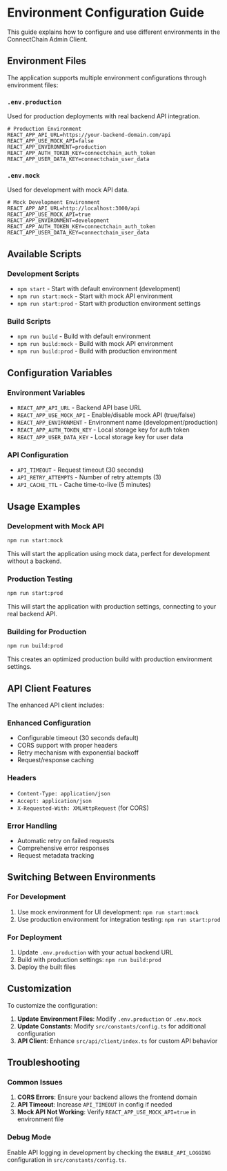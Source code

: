 # Environment Configuration Guide

This guide explains how to configure and use different environments in the ConnectChain Admin Client.

## Environment Files

The application supports multiple environment configurations through environment files:

### `.env.production`
Used for production deployments with real backend API integration.

```env
# Production Environment
REACT_APP_API_URL=https://your-backend-domain.com/api
REACT_APP_USE_MOCK_API=false
REACT_APP_ENVIRONMENT=production
REACT_APP_AUTH_TOKEN_KEY=connectchain_auth_token
REACT_APP_USER_DATA_KEY=connectchain_user_data
```

### `.env.mock`
Used for development with mock API data.

```env
# Mock Development Environment
REACT_APP_API_URL=http://localhost:3000/api
REACT_APP_USE_MOCK_API=true
REACT_APP_ENVIRONMENT=development
REACT_APP_AUTH_TOKEN_KEY=connectchain_auth_token
REACT_APP_USER_DATA_KEY=connectchain_user_data
```

## Available Scripts

### Development Scripts
- `npm start` - Start with default environment (development)
- `npm run start:mock` - Start with mock API environment
- `npm run start:prod` - Start with production environment settings

### Build Scripts
- `npm run build` - Build with default environment
- `npm run build:mock` - Build with mock API environment
- `npm run build:prod` - Build with production environment

## Configuration Variables

### Environment Variables
- `REACT_APP_API_URL` - Backend API base URL
- `REACT_APP_USE_MOCK_API` - Enable/disable mock API (true/false)
- `REACT_APP_ENVIRONMENT` - Environment name (development/production)
- `REACT_APP_AUTH_TOKEN_KEY` - Local storage key for auth token
- `REACT_APP_USER_DATA_KEY` - Local storage key for user data

### API Configuration
- `API_TIMEOUT` - Request timeout (30 seconds)
- `API_RETRY_ATTEMPTS` - Number of retry attempts (3)
- `API_CACHE_TTL` - Cache time-to-live (5 minutes)

## Usage Examples

### Development with Mock API
```bash
npm run start:mock
```
This will start the application using mock data, perfect for development without a backend.

### Production Testing
```bash
npm run start:prod
```
This will start the application with production settings, connecting to your real backend API.

### Building for Production
```bash
npm run build:prod
```
This creates an optimized production build with production environment settings.

## API Client Features

The enhanced API client includes:

### Enhanced Configuration
- Configurable timeout (30 seconds default)
- CORS support with proper headers
- Retry mechanism with exponential backoff
- Request/response caching

### Headers
- `Content-Type: application/json`
- `Accept: application/json`
- `X-Requested-With: XMLHttpRequest` (for CORS)

### Error Handling
- Automatic retry on failed requests
- Comprehensive error responses
- Request metadata tracking

## Switching Between Environments

### For Development
1. Use mock environment for UI development: `npm run start:mock`
2. Use production environment for integration testing: `npm run start:prod`

### For Deployment
1. Update `.env.production` with your actual backend URL
2. Build with production settings: `npm run build:prod`
3. Deploy the built files

## Customization

To customize the configuration:

1. **Update Environment Files**: Modify `.env.production` or `.env.mock`
2. **Update Constants**: Modify `src/constants/config.ts` for additional configuration
3. **API Client**: Enhance `src/api/client/index.ts` for custom API behavior

## Troubleshooting

### Common Issues

1. **CORS Errors**: Ensure your backend allows the frontend domain
2. **API Timeout**: Increase `API_TIMEOUT` in config if needed
3. **Mock API Not Working**: Verify `REACT_APP_USE_MOCK_API=true` in environment file

### Debug Mode

Enable API logging in development by checking the `ENABLE_API_LOGGING` configuration in `src/constants/config.ts`.
